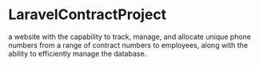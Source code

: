 # LaravelContractProject
a website with the capability to track, manage, and allocate unique phone numbers from a range of contract numbers to employees, along with the ability to efficiently manage the database.
